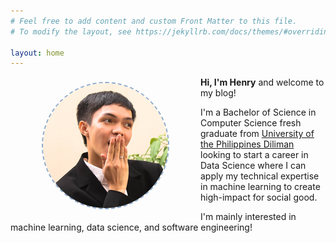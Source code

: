 ```yaml
---
# Feel free to add content and custom Front Matter to this file.
# To modify the layout, see https://jekyllrb.com/docs/themes/#overriding-theme-defaults

layout: home
---
```


<img style="float:left; object-fit: cover; border-radius:200px; margin: 8px 50px;border:2px #8da9ca; border-style: dashed;" width="200" height="200" src="assets/profile.png" alt="Profile">

<strong>Hi, I'm Henry</strong> and welcome to my blog!

I'm a Bachelor of Science in Computer Science fresh graduate from [University of the Philippines Diliman](https://upd.edu.ph/) looking to start a career in Data Science where I can apply my technical expertise in machine learning to create high-impact for social good.

I'm mainly interested in machine learning, data science, and software engineering!